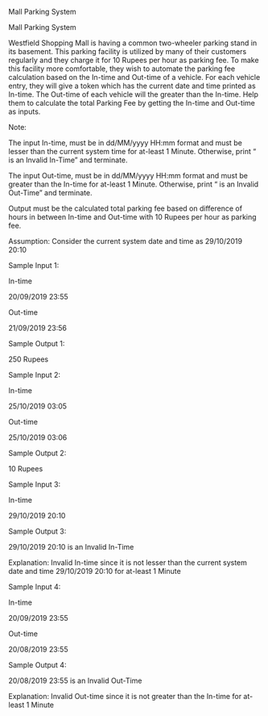 Mall Parking System

Mall Parking System

Westfield Shopping Mall is having a common two-wheeler parking stand in its basement. This parking facility is utilized by many of their customers regularly and they charge it for 10 Rupees per hour as parking fee. To make this facility more comfortable, they wish to automate the parking fee calculation based on the In-time and Out-time of a vehicle. For each vehicle entry, they will give a token which has the current date and time printed as In-time. The Out-time of each vehicle will the greater than the In-time. Help them to calculate the total Parking Fee by getting the In-time and Out-time as inputs.

Note:

The input In-time, must be in dd/MM/yyyy HH:mm format and must be lesser than the current system time for at-least 1 Minute. Otherwise, print “<In-Time> is an Invalid In-Time” and terminate.

The input Out-time, must be in dd/MM/yyyy HH:mm format and must be greater than the In-time for at-least 1 Minute. Otherwise, print “<Out-Time> is an Invalid Out-Time” and terminate.

Output must be the calculated total parking fee based on difference of hours in between In-time and Out-time with 10 Rupees per hour as parking fee.

Assumption: Consider the current system date and time as 29/10/2019 20:10



Sample Input 1:

In-time

20/09/2019 23:55

Out-time

21/09/2019 23:56

Sample Output 1:

250 Rupees


Sample Input 2:

In-time

25/10/2019 03:05

Out-time

25/10/2019 03:06

Sample Output 2:

10 Rupees


Sample Input 3:

In-time

29/10/2019 20:10

Sample Output 3:

29/10/2019 20:10 is an Invalid In-Time 

Explanation:   Invalid In-time since it is not lesser than the current system date and time  29/10/2019 20:10 for at-least 1 Minute



Sample Input 4:

In-time

20/09/2019 23:55

Out-time

20/08/2019 23:55

Sample Output 4:

20/08/2019 23:55 is an Invalid Out-Time

Explanation:   Invalid Out-time since it is not greater than the In-time for at-least 1 Minute

